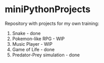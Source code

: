 # miniPythonProjects
Repository with projects for my own training:
1. Snake - done
2. Pokemon-like RPG - WIP
3. Music Player - WIP
4. Game of Life - done
5. Predator-Prey simulation - done
